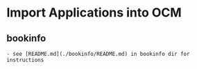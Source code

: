 # Import Applications into OCM

## bookinfo
    - see [README.md](./bookinfo/README.md) in bookinfo dir for instructions